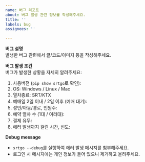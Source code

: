 ```yaml
---
name: 버그 리포트
about: 버그 발생 관련 정보를 작성해주세요.
title: ''
labels: bug
assignees: ''

---
```


**버그 설명**  
발생한 버그 관련해서 글/코드/이미지 등을 작성해주세요.
<!-- OS, Anaconda 등 실행환경에 대한 기술이 필요합니다 -->

**버그 발생 조건**  
버그가 발생한 상황을 자세히 알려주세요:
1. 사용버전 (`pip show srtgo`로 확인):
2. OS: Windows / Linux / Mac
3. 열차종료: SRT/KTX
4. 예매일 2일 이내 / 2일 이후 (예매 대기): 
5. 성인/아동/경로, 인원수: 
6. 예약 열차 수 (1대 / 여러대): 
7. 결제 유무: 
8. 에러 발생까지 걸린 시간, 빈도: 

**Debug message**
- `srtgo --debug`를 실행하여 에러 발생 메시지를 첨부해주세요.
- 로그인 시 메시지에는 개인 정보가 들어 있으니 제거하고 올려주세요.
